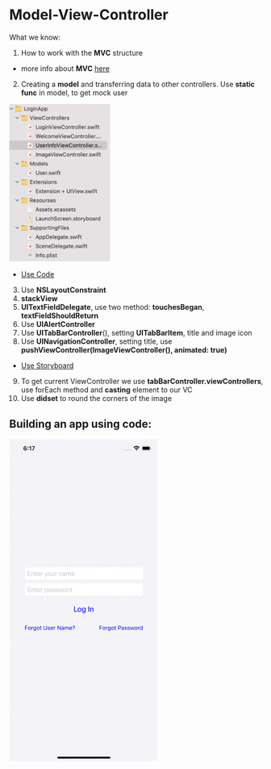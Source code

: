 # Model-View-Controller
What we know:
1. How to work with the **MVC** structure
- more info about **MVC** [here](https://developer.apple.com/library/archive/documentation/General/Conceptual/DevPedia-CocoaCore/MVC.html)
2. Сreating a **model** and transferring data to other controllers. Use **static func** in model, to get mock user

<img src="Code/demo/2.png" width="200"/>

- [Use Code](https://github.com/TRex-Dino/SwiftBook-online-lessons/tree/main/MVC/Code)

3. Use **NSLayoutConstraint**
4. **stackView**
5. **UITextFieldDelegate**, use two method: **touchesBegan**, **textFieldShouldReturn**
6. Use **UIAlertController**
7. Use **UITabBarController**(), setting **UITabBarItem**, title and image icon
8. Use **UINavigationController**, setting title, use **pushViewController(ImageViewController(), animated: true)**
- [Use Storyboard](https://github.com/TRex-Dino/SwiftBook-online-lessons/tree/main/MVC/Code)
9. To get current ViewController we use **tabBarController.viewControllers**, use forEach method and **casting** element to our VC
10. Use **didset** to round the corners of the image
## Building an app using code:
![](Code/demo/1.gif)
